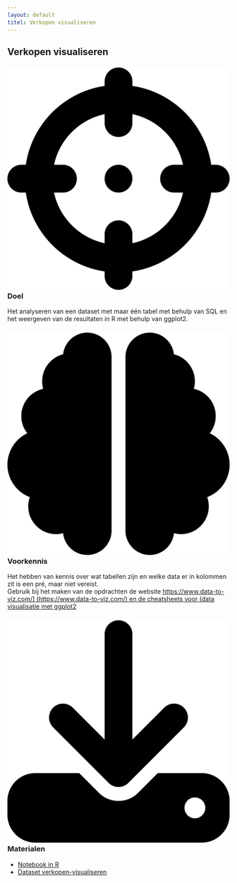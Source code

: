 ```yaml
---
layout: default
titel: Verkopen visualiseren
---
```


## Verkopen visualiseren

### <span><img class="inline-h2-icon" src="../assets/svg/crosshairs.svg" /> Doel</span>

Het analyseren van een dataset met maar één tabel met behulp van SQL en het weergeven van de resultaten in R met behulp van ggplot2.

### <span><img class="inline-h2-icon" src="../assets/svg/brain.svg" /> Voorkennis</span>

Het hebben van kennis over wat tabellen zijn en welke data er in kolommen zit is een pré, maar niet vereist.<br>
Gebruik bij het maken van de opdrachten de website [https://www.data-to-viz.com/] (https://www.data-to-viz.com/) en de cheatsheets voor (data visualisatie met ggplot2](https://raw.githubusercontent.com/rstudio/cheatsheets/master/data-visualization-2.1.pdf)

### <span><img class="inline-h2-icon" src="../assets/svg/download.svg" /> Materialen</span>

- [Notebook in R](../notebook/verkopen-visualiseren.Rmd)
- [Dataset verkopen-visualiseren](../dataset/verkopen-visualiseren.xlsx)
